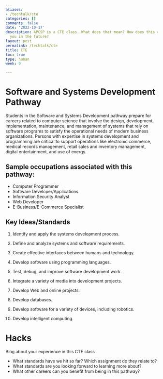 ```yaml
---
aliases:
- /techtalk/cte
categories: []
comments: false
date: '2022-10-17'
description: APCSP is a CTE class. What does that mean? How does this class benefit
  you in the future?
layout: post
permalink: /techtalk/cte
title: CTE
toc: true
type: human
week: 9

---
```


# Software and Systems Development Pathway
Students in the Software and Systems Development pathway prepare for careers related to computer science that involve the design, development, implementation, maintenance, and management of systems that rely on software programs to satisfy the operational needs of modern business organizations. Persons with expertise in systems development and programming are critical to support operations like electronic commerce, medical records management, retail sales and inventory management, digital entertainment, and use of energy.

## Sample occupations associated with this pathway:
- Computer Programmer
- Software Developer/Applications
- Information Security Analyst
- Web Developer
- E-Business/E-Commerce Specialist

## Key Ideas/Standards
1. Identify and apply the systems development process.

2. Define and analyze systems and software requirements.

3. Create effective interfaces between humans and technology.

4. Develop software using programming languages.

5. Test, debug, and improve software development work.

6. Integrate a variety of media into development projects.

7. Develop Web and online projects.

8. Develop databases.

9. Develop software for a variety of devices, including robotics.

10. Develop intelligent computing.

# Hacks
Blog about your experience in this CTE class
- What standards have we hit so far? Which assignment do they relate to?
- What standards are you looking forward to learning more about?
- What other careers can you benefit from being in this pathway?